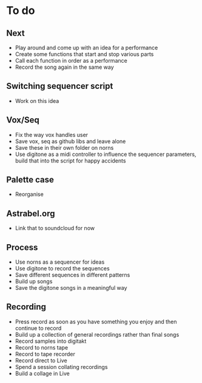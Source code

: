 # To do

## Next
- Play around and come up with an idea for a performance
- Create some functions that start and stop various parts
- Call each function in order as a performance
- Record the song again in the same way

## Switching sequencer script
- Work on this idea

## Vox/Seq
- Fix the way vox handles user
- Save vox, seq as github libs and leave alone
- Save these in their own folder on norns
- Use digitone as a midi controller to influence the sequencer parameters, build that into the script for happy accidents

## Palette case
- Reorganise

## Astrabel.org
- Link that to soundcloud for now

## Process
- Use norns as a sequencer for ideas    
- Use digitone to record the sequences
- Save different sequences in different patterns
- Build up songs
- Save the digitone songs in a meaningful way

## Recording
- Press record as soon as you have something you enjoy and then continue to record
- Build up a collection of general recordings rather than final songs
- Record samples into digitakt
- Record to norns tape
- Record to tape recorder
- Record direct to Live
- Spend a session collating recordings
- Build a collage in Live
